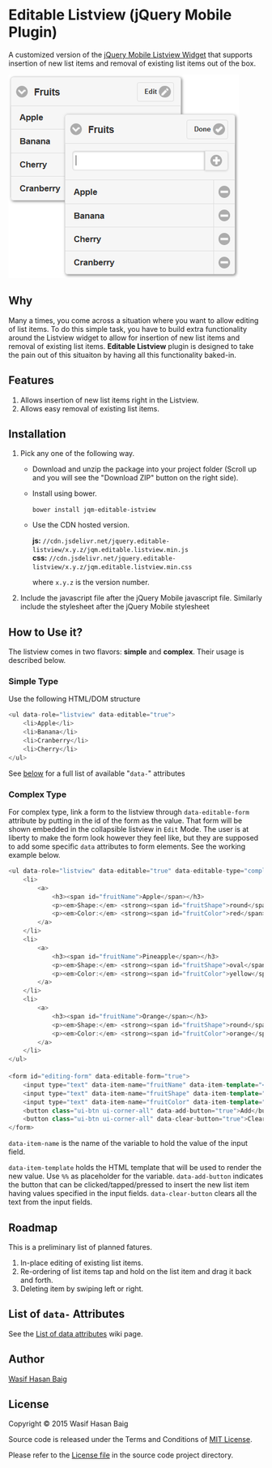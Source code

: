 Editable Listview (jQuery Mobile Plugin)
========================================
A customized version of the [jQuery Mobile Listview Widget](http://demos.jquerymobile.com/1.4.2/listview/) that supports insertion of new list items and removal of existing list items out of the box.

![Editable Listview Plugin](editable-listview.png?raw=true)

## Why
Many a times, you come across a situation where you want to allow editing of list items. To do this simple task, you have to build extra functionality around the Listview widget to allow for insertion of new list items and removal of existing list items. **Editable Listview** plugin is designed to take the pain out of this situaiton by having all this functionality baked-in.

## Features

1. Allows insertion of new list items right in the Listview.
2. Allows easy removal of existing list items.

## Installation
1. Pick any one of the following way.

    * Download and unzip the package into your project folder (Scroll up and you will see the "Download ZIP" button on the right side).

    * Install using bower.
    
      `bower install jqm-editable-istview`
    
    * Use the CDN hosted version.

      __js:__ `//cdn.jsdelivr.net/jquery.editable-listview/x.y.z/jqm.editable.listview.min.js`  
      __css:__ `//cdn.jsdelivr.net/jquery.editable-listview/x.y.z/jqm.editable.listview.min.css`
        
      where `x.y.z` is the version number.

2. Include the javascript file after the jQuery Mobile javascript file. Similarly include the stylesheet after the jQuery Mobile stylesheet

## How to Use it?
The listview comes in two flavors: __simple__ and __complex__. Their usage is described below.

### Simple Type
Use the following HTML/DOM structure

```H
<ul data-role="listview" data-editable="true">
    <li>Apple</li>
    <li>Banana</li>
    <li>Cranberry</li>
    <li>Cherry</li>
</ul>
```

See [below](#attributes) for a full list of available "`data-`" attributes

### Complex Type
For complex type, link a form to the listview through `data-editable-form` attribute by putting in the id of the form as the value. That form will be shown embedded in the collapsible listview in `Edit` Mode. The user is at liberty to make the form look however they feel like, but they are supposed to add some specific `data` attributes to form elements. See the working example below.

```H
<ul data-role="listview" data-editable="true" data-editable-type="complex" data-editable-form="editing-form" data-title="Fruits" data-empty-title="No Fruits">
    <li>
        <a>
            <h3><span id="fruitName">Apple</span></h3>
            <p><em>Shape:</em> <strong><span id="fruitShape">round</span></strong></p>
            <p><em>Color:</em> <strong><span id="fruitColor">red</span></strong></p>
        </a>
    </li>
    <li>
        <a>
            <h3><span id="fruitName">Pineapple</span></h3>
            <p><em>Shape:</em> <strong><span id="fruitShape">oval</span></strong></p>
            <p><em>Color:</em> <strong><span id="fruitColor">yellow</span></strong></p>
        </a>
    </li>
    <li>
        <a>
            <h3><span id="fruitName">Orange</span></h3>
            <p><em>Shape:</em> <strong><span id="fruitShape">round</span></strong></p>
            <p><em>Color:</em> <strong><span id="fruitColor">orange</span></strong></p>
        </a>
    </li>
</ul>

<form id="editing-form" data-editable-form="true">
    <input type="text" data-item-name="fruitName" data-item-template="<h3><span id='fruitName'>%%</span></h3>">
    <input type="text" data-item-name="fruitShape" data-item-template="<p><em>Shape:</em> <strong><span id='fruitShape'>%%</span></strong></p>">
    <input type="text" data-item-name="fruitColor" data-item-template="<p><em>Color:</em> <strong><span id='fruitColor'>%%</span></strong></p>">
    <button class="ui-btn ui-corner-all" data-add-button="true">Add</button>
    <button class="ui-btn ui-corner-all" data-clear-button="true">Clear</button>
</form>

```

`data-item-name` is the name of the variable to hold the value of the input field.

`data-item-template` holds the HTML template that will be used to render the new value. Use `%%` as placeholder for the variable. `data-add-button` indicates the button that can be clicked/tapped/pressed to insert the new list item having values specified in the input fields. `data-clear-button` clears all the text from the input fields.

## Roadmap
This is a preliminary list of planned fatures.

1. In-place editing of existing list items.
2. Re-ordering of list items tap and hold on the list item and drag it back and forth.
3. Deleting item by swiping left or right.

## List of `data-` Attributes<a name="attributes"></a>
See the [List of data attributes](https://github.com/baig/jquerymobile-editablelistview/wiki/List-of-data-attributes) wiki page.
    

## Author
[Wasif Hasan Baig](https://twitter.com/wasifhasanbaig)

## License
Copyright &copy; 2015 Wasif Hasan Baig

Source code is released under the Terms and Conditions of [MIT License](http://opensource.org/licenses/MIT).

Please refer to the [License file](https://github.com/baig/jquerymobile-editablelistview/blob/master/LICENSE.txt) in the source code project directory.
